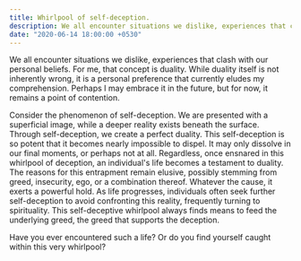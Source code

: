 ```yaml
---
title: Whirlpool of self-deception.
description: We all encounter situations we dislike, experiences that clash with our personal beliefs. For me, that concept is duality. While duality itself is not inherently wrong, it is a personal preference that currently eludes my comprehension. Perhaps I may embrace it in the future, but for now, it remains a point of contention.
date: "2020-06-14 18:00:00 +0530"
---
```

We all encounter situations we dislike, experiences that clash with our personal beliefs. For me, that concept is duality. While duality itself is not inherently wrong, it is a personal preference that currently eludes my comprehension. Perhaps I may embrace it in the future, but for now, it remains a point of contention.

Consider the phenomenon of self-deception. We are presented with a superficial image, while a deeper reality exists beneath the surface. Through self-deception, we create a perfect duality. This self-deception is so potent that it becomes nearly impossible to dispel. It may only dissolve in our final moments, or perhaps not at all. Regardless, once ensnared in this whirlpool of deception, an individual's life becomes a testament to duality. The reasons for this entrapment remain elusive, possibly stemming from greed, insecurity, ego, or a combination thereof. Whatever the cause, it exerts a powerful hold. As life progresses, individuals often seek further self-deception to avoid confronting this reality, frequently turning to spirituality. This self-deceptive whirlpool always finds means to feed the underlying greed, the greed that supports the deception.

Have you ever encountered such a life? Or do you find yourself caught within this very whirlpool?